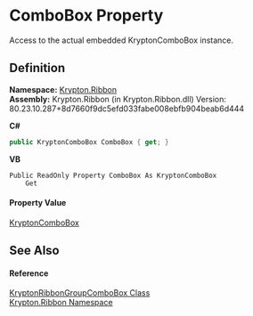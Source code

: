 # ComboBox Property


Access to the actual embedded KryptonComboBox instance.



## Definition
**Namespace:** <a href="1e9bc734-cff9-e9b8-f013-94cdac669794.md">Krypton.Ribbon</a>  
**Assembly:** Krypton.Ribbon (in Krypton.Ribbon.dll) Version: 80.23.10.287+8d7660f9dc5efd033fabe008ebfb904beab6d444

**C#**
``` C#
public KryptonComboBox ComboBox { get; }
```
**VB**
``` VB
Public ReadOnly Property ComboBox As KryptonComboBox
	Get
```



#### Property Value
<a href="6e3c34ba-a54b-38d7-c887-9815158b827f.md">KryptonComboBox</a>

## See Also


#### Reference
<a href="e96bb369-1b1e-d331-dbf1-79608ed1a03f.md">KryptonRibbonGroupComboBox Class</a>  
<a href="1e9bc734-cff9-e9b8-f013-94cdac669794.md">Krypton.Ribbon Namespace</a>  
